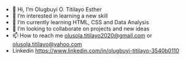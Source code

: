 - 👋 Hi, I’m Olugbuyi O. Titilayo Esther
- 👀 I’m interested in learning a new skill
- 🌱 I’m currently learning HTML, CSS and Data Analysis
- 💞️ I’m looking to collaborate on projects and new ideas
- 📫 How to reach me olusola.titilayo2020@gmail.com or olusola.titilayo@yahoo.com
- Linkedin https://www.linkedin.com/in/olugbuyi-titilayo-3540b0110

<!---
4everjoy/4everjoy is a ✨ special ✨ repository because its `README.md` (this file) appears on your GitHub profile.
You can click the Preview link to take a look at your changes.
--->
